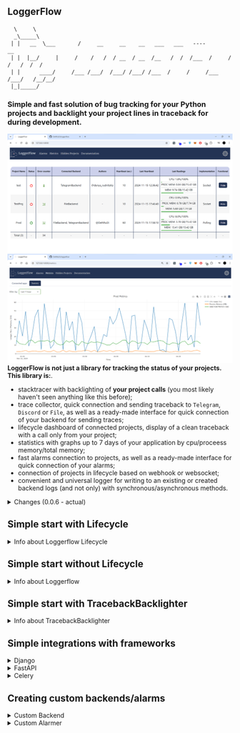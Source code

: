 ## LoggerFlow

```
  \     \
  _\_____\
 | |   __  \___       /     __     __    __   ___   ___   ----         __
 | |  |__/     |     /    /   /  / __  / __  /__   /  /  /___  /     /   /   /  /  /
 | |      ____/     /___ /___/  /___/ /___/ /___  /     /     /___  /___/   /__/__/
 |_|_____/
```

<h3>Simple and fast solution of bug tracking for your Python projects and backlight your project lines in traceback for during development.</h2>

![StartImage](photos/loggerflow.png)
![StartImage](photos/project_metrics.png)
**LoggerFlow is not just a library for tracking the status of your projects. This library is:**.
 - stacktracer with backlighting of **your project calls** (you most likely haven't seen anything like this before);
 - trace collector, quick connection and sending traceback to `Telegram`, `Discord` or `File`, as well as a ready-made interface for quick connection of your backend for sending traces;
 - lifecycle dashboard of connected projects, display of a clean traceback with a call only from your project;
 - statistics with graphs up to 7 days of your application by cpu/proceess memory/total memory;
 - fast alarms connection to projects, as well as a ready-made interface for quick connection of your alarms;
 - connection of projects in lifecycle based on webhook or websocket;
 - convenient and universal logger for writing to an existing or created backend logs (and not only) with synchronous/asynchronous methods.

<details>
  <summary>Changes (0.0.6 - actual)</summary>
 
- v. 0.0.6 
   - added metrics tracking of connected applications via lifecycle;
   - added alarm tracking of connected applications via lifecycle (in 0.0.7 will be added triggers and improved version);
   - added example with create custom alarmer, and connect to LoggerFlow Lifecycle;
   - added support for tracking process memory consumption (core `psutil`);
   - added in error window displays backlighting tracebacks your project lines of code. This can be disabled in the settings.
   - the dog's eye closes when you switch from the main page to another tab:);
   - improved traceback cleaning, bug fixes with cleaning;
   - fix bugs with websocket lifecycle;
   - redesigned dashboard with a nice interface, also added settings;
   - complete transfer of event loop manual management to `asyncio.run`. You can still pass your loop, but then you have to manage it yourself;
   - improved traceback cleaning, bug fixes with cleaning;
   - added traceback backlighter for your project line in traces, use for this `TracebackBacklighter`;
   - in 0.0.7 will be added improved authorization and backend secret key for requests; 
   - **0.0.6 version is not compatible with 0.0.5 version (server and client). In 0.0.7 will be added support for such cases with projects when the versions differ.**
 - v. 0.0.5
   - added tracking the status of your applications, use class `WebhookLifecycle` and `WebSocketLifecycle`; 
   - rename method `send_traceback_to_backend` to `send_traceback`;
   - added async methods `async_send_data`  and `async_send_traceback`;
   - fix bug with second send to backend with spaces and `\n`;
   - big changes in project architecture;
   - add example with `Celery`-connect and showing creating your custom backends;
 - v. 0.0.4
    - improved stacktrace cleaning for `traceback='clean'`;
    - template for tracking the status of projects (will be added in v. 0.0.5);
    - rename method `exclude_sending_filter` to `exclude`;
    - added method `send_traceback_to_backend` for manual sending of traceback to the backend;
    - changes in project architecture.

  - v. 0.0.3
    - added the `traceback='full'` attribute to the LoggerFlow constructor, which allows you to send full, clean or minimal traceback to the backend (depending on your preferences).
    You can pass 3 parameters:
        - `full` -  Sending full traceback on your backend/backends;
        - `clean` - Sending your program's stacktrace (clearing lines that were are called from libraries);
        - `minimal` - Sending a 1 line with name file, number line and last line of your traceback;
    - minor fixes in project architecture;
    - writing documentation for project.
  - v. 0.0.2
    - added logging in threads (to disable logging in threads - pass the parameter `thread_logging=False` to the LoggerFlow constructor);
    - minor fixes;
  - v. 0.0.1 
    - create project LoggerFlow;
</details>

## Simple start with Lifecycle
<details>
    <summary>Info about Loggerflow Lifecycle</summary>
    
To take advantage of state tracking for your applications, you need to do 2 things:
    
<b>1) Run `LoggerFlow` Server WebInterface</b>.

If you are familiar with `Celery` or `Flower`, this will be very easy for you. 
You need to enter the command in console:
    
    loggerflow run --host 127.0.0.1 --port 8000

By default, the server uses a `sqlite3` database, with `sqlalchemy` as the engine. 
You can change the database by passing the sqlalchemy connection string, passing the `-d` or `--database` flag, but 
you should only use <b>async engine</b>.
You can also customize the server for yourself, including authorization via the `--auth` flag.

<details>
<summary>Additional commands</summary>
    
    -u --host | Host to run LoggerFlow server
    -p --port | Port to run LoggerFlow server
    -d --database | SQLAlchemy database connection string, default is "sqlite+aiosqlite:///loggerflow.db"
    -a --auth | Auth credentials in format login:password
    --disable-log | Disable uvicorn log in terminal
    -c --custom-alarm | single class or comma-separated list of custom alarm classes (e.g., "name_of_file.CustomAlarmBackend, test.AnotherAlarm")')

</details>

After server running you will see in browser this page:

![welcome.png](photos/start.png)

<b>2) Connect your app to `LoggerFlow` Server</b>

After server running you can connect your application with a few lines of code.
Select `WebhookLifecycle` or `WebSocketLifecycle` class depending on your preference.

Example with `WebhookLifecycle`:

    from loggerflow.lifecycle import WebhookLifecycle
    from loggerflow import LoggerFlow
    
    lifecycle = WebhookLifecycle(webhook_url='http://127.0.0.1:8000/loggerflow/')
    
    lf = LoggerFlow(project_name='TestProj', backend=lifecycle)
    lf.run()
    
Example with `WebSocketLifecycle`:

    from loggerflow.lifecycle import WebSocketLifecycle
    from loggerflow import LoggerFlow
    
    lifecycle = WebSocketLifecycle(websocket_url='ws://127.0.0.1:8000/loggerflow/')
    
    lf = LoggerFlow(project_name='TestProj', backend=lifecycle)
    lf.run()

<b>And that's it, it's so simple!</b>

In the browser you will see something like:

![img.png](photos/loggerflow.png)
In the browser, you can track errors that occurred in your applications, 
view detailed tracebacks, and, if necessary, clear unnecessary library calls in the stacktrace, showing 
only your lines of code.

Example with full stacktrace from your app:

![img.png](photos/exceptions.png)

Example with clean stacktrace from your app:
    
![img.png](photos/clean_exceptions.png)

### Alarms

![img.png](photos/connected_alarms.png)
LoggerFlow supports alarms, they can be easily and quickly connected to your projects.

You have ready-made 3 alarms to choose from:
- TelegramBackend;
- DiscordBackend;
- FileBackend;
- or your custom alarm backends;

There is also a ready-made interface for quickly connecting your alarm.
How to connect your custom alarm - see in "**Creating custom backends/alarms section**".

You will see a window like this:

![img.png](photos/create_alarm.png)

Once the alarm is connected to the project - you will also see alarm messages in the **"Alarms info"** tab.

![img.png](photos/alarms_info.png)

Future versions will also add triggers for a specified limit on cpu/memory.

### Metrics

![img.png](photos/metrics.png)
LoggerFlow supports metrics for your connected applications.
Metrics are automatically collected when you connect your app via lifecycle. In future versions will be added setting 
to enable statistics collection for concrete projects.

Once the data has been collected, you will be able to view graphs for a specific period.

![img.png](photos/project_metrics.png)
You will see data for up to 7 days with the following intervals:
- 1 minute;
- 5 minutes;
- 30 minutes;
- 1 hour;
- 3 hours;
- 1 day;
- 3 days;
- 7 days.

Currently, only partial data clearing is supported after 7 days: when you go to the dashboard or clear the data yourself via the button. This will be optimized in future versions.

You may also be interested in looking at `TracebackBacklighter`, the description is just below.

</details>

##  Simple start without Lifecycle

<details>
    <summary>Info about Loggerflow </summary>

<h5> Example with Telegram backend: </h5>

    from loggerflow.backends import TelegramBackend
    from loggerflow import LoggerFlow
    
    
    backend = TelegramBackend(
        token='telegram_token',
        chat_id=-123456789,
        authors=['@DeNRuDi', ]
    )
    
    lf = LoggerFlow(project_name='Test', backend=backend)
    lf.run()
    
    raise Exception('Test Error')
    
    
<h5> Example with multiple backends: </h5>
    
    from loggerflow.backends import TelegramBackend, DiscordBackend
    from loggerflow import LoggerFlow
    
    backend_telegram = TelegramBackend(
        token='bot_token',
        chat_id=-1234567890,
        authors=['@telegram_username', ]
    )
    
    backend_discord = DiscordBackend(
        webhook_url='webhook_url',
        authors=['@discord_username', ]
    )
    
    lf = LoggerFlow(project_name='Test', backend=[backend_telegram, backend_discord])
    lf.run()
    
    raise Exception('Test Error')
    
    
<h5> Exclude traceback which should not be sent: </h5>
    
    
    lf = LoggerFlow(project_name='Test', backend=backend)
    lf.exclude('ValueError')
    lf.exclude('502 Bad Gateway')
    lf.run()
</details>

##  Simple start with TracebackBacklighter

<details>
    <summary>Info about TracebackBacklighter </summary>

TracebackBacklighter is a tool that backlights lines of code from your project when an error occurs.
<h5> Example with TracebackBacklighter: </h5>

![img.png](photos/traceback_backlighter.png)
    

    import requests
    from loggerflow import TracebackBacklighter
    
    tb = TracebackBacklighter(backlight='myline', color='red')
    tb.run()
    
    
    r = requests.get('https://incorrect.site')
    # or some exception, for example raise Exception('Test Exception')

**You can also receive clean traceback (ideal for development):**

![img.png](photos/traceback_backlighter_clean.png)
    
    import requests
    from loggerflow import TracebackBacklighter
    
    tb = TracebackBacklighter(backlight='clean')
    tb.run()
    
    
    r = requests.get('https://incorrect.site')
    # or some exception, for example raise Exception('Test Exception')

</details>


## Simple integrations with frameworks
<details>
    <summary>Django</summary>

File `settings.py`:
```
import os
from pathlib import Path

from loggerflow.backends import FileBackend
from loggerflow import LoggerFlow

# Build paths inside the project like this: BASE_DIR / 'subdir'.
BASE_DIR = Path(__file__).resolve().parent.parent


# Quick-start development settings - unsuitable for production
# See https://docs.djangoproject.com/en/4.2/howto/deployment/checklist/

# SECURITY WARNING: keep the secret key used in production secret!
SECRET_KEY = os.getenv('SECRET_KEY')

# SECURITY WARNING: don't run with debug turned on in production!
DEBUG = False

ALLOWED_HOSTS = ['*']


lf = LoggerFlow(project_name='Test', backend=FileBackend('test.log'), traceback='clean')
lf.run()
```
</details>


<details>
    <summary>FastAPI</summary>

`FastAPI` already contains an automatic excepthook-handler, so errors must be sent
using the `lf.async_send_traceback` or `lf.send_traceback` method.

Example:
```
from loggerflow.backends import FileBackend
from loggerflow import LoggerFlow

from fastapi.responses import JSONResponse
from fastapi import FastAPI

import traceback
import uvicorn

app = FastAPI()
lf = LoggerFlow(project_name='Test', backend=FileBackend(file='test.log'), traceback='clean')


@app.get('/')
async def index():
    return {"status": 200}


@app.exception_handler(Exception)
async def exception_handler(request, exc):
    await lf.async_send_traceback(traceback.format_exc())
    return JSONResponse({'status': 500})


if __name__ == '__main__':
    uvicorn.run(app=app)
```
</details>

<details>
    <summary>Celery</summary>

`Celery` already contains an automatic excepthook-handler, so errors must be sent using 
the `lf.send_traceback` method.

File `celery.py` in Django project. 

Example:
```
from celery.signals import task_failure
from celery import Celery

from loggerflow.backends import FileBackend
from loggerflow import LoggerFlow

import traceback
import os

os.environ.setdefault('DJANGO_SETTINGS_MODULE', 'your_app.settings')

app = Celery('your_app')
lf = LoggerFlow(project_name='Celery Project', backend=FileBackend(file='celery.log'))


@task_failure.connect
def handle_task_failure(sender=None, exception=None, traceback_obj=None, **kwargs):
    lf.send_traceback(traceback.format_exc())


app.config_from_object('django.conf:settings', namespace='CELERY')
app.conf.timezone = 'Europe/Kiev'

app.conf.beat_schedule = {
    ...
}

app.autodiscover_tasks()

```
</details>

## Creating custom backends/alarms

<details>
    <summary>Custom Backend</summary>
To create a custom backend, you need to inherit from `AbstractBackend`, and 
be sure to override 2 method `write_flow` and `async_write_flow`.

Let's give a simple example for writing to Redis:

    # pip3 install redis
    from redis import Redis
    
    from loggerflow.backends.abstract_backend import AbstractBackend
    from loggerflow import LoggerFlow
    
    
    class CustomRedisBackend(AbstractBackend):
    
        def __init__(self, redis_path: str, port: int = 6379, db: int = 0):
            self.redis = Redis(host=redis_path, port=port, db=db)
    
        def write_flow(self, text: str, project_name: str, *args, **kwargs):
            print('Writing data in Redis')
            self.redis.set(project_name, text.encode())
            # or your custom logic
    
            # ATTENTION! Don't use print(text) in this function
            # as it results in a recursive search "Traceback" and therefore an error.
            # If you want to see a 'text' - use, for example, library 'loguru'.
            
            # pip3 install loguru
            # from loguru import logger
            # logger.debug(text)
    
        async def async_write_flow(self, text: str, project_name: str, *args, **kwargs):
            # method not necessary if you are not using async calls
            raise NotImplementedError
    
    
    lf = LoggerFlow(project_name='Redis Backend', backend=CustomRedisBackend(redis_path='localhost'))
    lf.run()
    
    raise Exception('Your test exception')

</details>

<details>
    <summary>Custom Alarmer</summary>
To create a custom Alarmer backend, you need to inherit from `AbstractAlarmBackend`, and be sure to override 1 method `async_write_flow`

The constructor should contain only those fields that are specified in `alarm_required_fields`.

Let's give a simple example for creating Custom Alarm and connect to LoggerFlow Lifecycle:
    
    # pip3 install aiohttp
    from loggerflow.backends.abstract_backend import AbstractAlarmBackend
    from aiohttp import ClientSession
    
    
    class CustomAlarm(AbstractAlarmBackend):
        alarmer_name = 'TestAlarmer' # if not set, then will be used class name
        alarm_required_fields = ['email', 'api_key'] # required fields for form to create your custom alarm
    
        def __init__(self, email, api_key):
            self._email = email
            self._api_key = api_key
    
        async def async_write_flow(self, text: str, project_name: str, *args, **kwargs):
            async with ClientSession() as session:
                async with session.post(
                        'http://example.com/',
                        headers={'X-EMAIL': self._email, 'X-API-KEY': self._api_key}
                ) as response:
                    print(response.status)

After creation, connect it as:

`loggerfow run --host 127.0.0.1 --port 8000 --custom-alarm "your_file.CustomAlarm"`

You can also list alarms separated by commas.

`loggerfow run --host 127.0.0.1 --port 8000 --custom-alarm "your_file.CustomAlarm, your_file.NewCustomAlarm"`

In the browser you will see something like:

![img.png](photos/create_custom_alarm.png)


</details>
